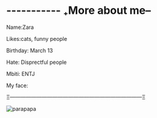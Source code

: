 # ----------- ₊More about me–

Name:Zara

Likes:cats, funny people

Birthday: March 13

Hate: Disprectful people

Mbiti: ENTJ

My face:

Ξ—————————————————————————Ξ

![parapapa](https://github.com/user-attachments/assets/d72f350d-e6c5-4388-9dd3-a619432b98a0)
